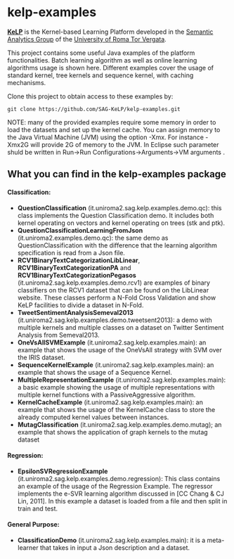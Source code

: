 kelp-examples
=============


[**KeLP**][kelp-site] is the Kernel-based Learning Platform developed in the [Semantic Analytics Group][sag-site] of
the [University of Roma Tor Vergata][uniroma2-site].

This project contains some useful Java examples of the platform functionalities.
Batch learning algorithm as well as online learning algorithms usage is shown here. Different examples cover the usage of standard kernel, tree kernels and sequence kernel, with caching mechanisms.

Clone this project to obtain access to these examples by:

```
git clone https://github.com/SAG-KeLP/kelp-examples.git
```

NOTE: many of the provided examples require some memory in order to load the datasets and set up the kernel cache. You can assign memory to the Java Virtual Machine (JVM) using the option -Xmx. For instance -Xmx2G will provide 2G of memory to the JVM. In Eclipse such parameter shuld be written in Run->Run Configurations->Arguments->VM arguments .

## What you can find in the kelp-examples package

#### Classification:
* **QuestionClassification** (it.uniroma2.sag.kelp.examples.demo.qc): this class implements the Question Classification demo. It includes both kernel operating on vectors and kernel operating on trees (stk and ptk).
* **QuestionClassificationLearningFromJson** (it.uniroma2.examples.demo.qc): the same demo as QuestionClassification with the difference that the learning algorithm specification is read from a Json file.
* **RCV1BinaryTextCategorizationLibLinear**, **RCV1BinaryTextCategorizationPA** and **RCV1BinaryTextCategorizationPegasos** (it.uniroma2.sag.kelp.examples.demo.rcv1) are examples of binary classifiers on the RCV1 dataset that can be found on the LibLinear website. These classes perform a N-Fold Cross Validation and show KeLP facilities to divide a dataset in N-Fold.
* **TweetSentimentAnalysisSemeval2013** (it.uniroma2.sag.kelp.examples.demo.tweetsent2013): a demo with multiple kernels and multiple classes on a dataset on Twitter Sentiment Analysis from Semeval2013.
* **OneVsAllSVMExample** (it.uniroma2.sag.kelp.examples.main): an example that shows the usage of the OneVsAll strategy with SVM over the IRIS dataset.
* **SequenceKernelExample** (it.uniroma2.sag.kelp.examples.main): an example that shows the usage of a Sequence Kernel.
* **MultipleRepresentationExample** (it.uniroma2.sag.kelp.examples.main): a basic example showing the usage of multiple representations with multiple kernel functions with a PassiveAggressive algorithm.
* **KernelCacheExample** (it.uniroma2.sag.kelp.examples.main): an example that shows the usage of the KernelCache class to store the already computed kernel values between instances.
* **MutagClassification** 
(it.uniroma2.sag.kelp.examples.demo.mutag); an example that shows the application of graph kernels to the mutag dataset

#### Regression:
* **EpsilonSVRegressionExample** (it.uniroma2.sag.kelp.examples.demo.regression): This class contains an example of the usage of the Regression Example. The regressor implements the e-SVR learning algorithm discussed in [CC Chang & CJ Lin, 2011]. In this example a dataset is loaded from a file and then split in train and test.

#### General Purpose:
* **ClassificationDemo** (it.uniroma2.sag.kelp.examples.main): it is a meta-learner that takes in input a Json description and a dataset.




[sag-site]: http://sag.art.uniroma2.it "SAG site"
[kelp-site]: http://sag.art.uniroma2.it/demo-software/kelp/ "KeLP website"
[uniroma2-site]: http://www.uniroma2.it "University of Roma Tor Vergata"

